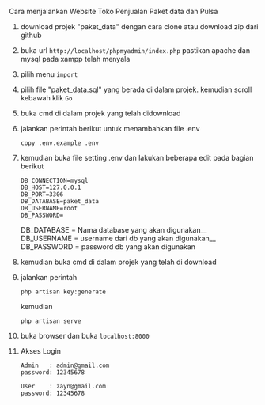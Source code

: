 Cara menjalankan Website Toko Penjualan Paket data dan Pulsa

1. download projek "paket_data" dengan cara clone atau download zip dari github 
2. buka url ```http://localhost/phpmyadmin/index.php``` pastikan apache dan mysql pada xampp telah menyala
3. pilih menu ```import```
4. pilih file "paket_data.sql" yang berada di dalam projek. kemudian scroll kebawah klik ```Go```
5. buka cmd di dalam projek yang telah didownload
6. jalankan perintah berikut untuk menambahkan file .env
    ```
    copy .env.example .env
    ```
7. kemudian buka file setting .env dan lakukan beberapa edit pada bagian berikut
    ```
    DB_CONNECTION=mysql
    DB_HOST=127.0.0.1
    DB_PORT=3306
    DB_DATABASE=paket_data
    DB_USERNAME=root
    DB_PASSWORD=
    ```
    DB_DATABASE = Nama database yang akan digunakan__
    DB_USERNAME = username dari db yang akan digunakan__
    DB_PASSWORD = password db yang akan digunakan


8. kemudian buka cmd di dalam projek yang telah di download
9. jalankan perintah
    ```
    php artisan key:generate
    ```
    kemudian
    ```
    php artisan serve
    ```
10. buka browser dan buka ```localhost:8000```
11. Akses Login
    ```
    Admin   : admin@gmail.com
    password: 12345678

    User    : zayn@gmail.com
    password: 12345678
    ```
